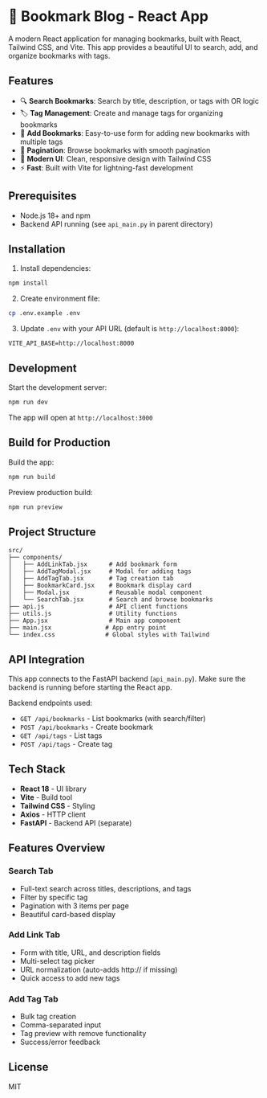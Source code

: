 # 🔖 Bookmark Blog - React App

A modern React application for managing bookmarks, built with React, Tailwind CSS, and Vite. This app provides a beautiful UI to search, add, and organize bookmarks with tags.

## Features

- 🔍 **Search Bookmarks**: Search by title, description, or tags with OR logic
- 🏷️ **Tag Management**: Create and manage tags for organizing bookmarks
- 📝 **Add Bookmarks**: Easy-to-use form for adding new bookmarks with multiple tags
- 📄 **Pagination**: Browse bookmarks with smooth pagination
- 🎨 **Modern UI**: Clean, responsive design with Tailwind CSS
- ⚡ **Fast**: Built with Vite for lightning-fast development

## Prerequisites

- Node.js 18+ and npm
- Backend API running (see `api_main.py` in parent directory)

## Installation

1. Install dependencies:
```bash
npm install
```

2. Create environment file:
```bash
cp .env.example .env
```

3. Update `.env` with your API URL (default is `http://localhost:8000`):
```env
VITE_API_BASE=http://localhost:8000
```

## Development

Start the development server:
```bash
npm run dev
```

The app will open at `http://localhost:3000`

## Build for Production

Build the app:
```bash
npm run build
```

Preview production build:
```bash
npm run preview
```

## Project Structure

```
src/
├── components/
│   ├── AddLinkTab.jsx      # Add bookmark form
│   ├── AddTagModal.jsx     # Modal for adding tags
│   ├── AddTagTab.jsx       # Tag creation tab
│   ├── BookmarkCard.jsx    # Bookmark display card
│   ├── Modal.jsx           # Reusable modal component
│   └── SearchTab.jsx       # Search and browse bookmarks
├── api.js                  # API client functions
├── utils.js                # Utility functions
├── App.jsx                 # Main app component
├── main.jsx               # App entry point
└── index.css              # Global styles with Tailwind

```

## API Integration

This app connects to the FastAPI backend (`api_main.py`). Make sure the backend is running before starting the React app.

Backend endpoints used:
- `GET /api/bookmarks` - List bookmarks (with search/filter)
- `POST /api/bookmarks` - Create bookmark
- `GET /api/tags` - List tags
- `POST /api/tags` - Create tag

## Tech Stack

- **React 18** - UI library
- **Vite** - Build tool
- **Tailwind CSS** - Styling
- **Axios** - HTTP client
- **FastAPI** - Backend API (separate)

## Features Overview

### Search Tab
- Full-text search across titles, descriptions, and tags
- Filter by specific tag
- Pagination with 3 items per page
- Beautiful card-based display

### Add Link Tab
- Form with title, URL, and description fields
- Multi-select tag picker
- URL normalization (auto-adds http:// if missing)
- Quick access to add new tags

### Add Tag Tab
- Bulk tag creation
- Comma-separated input
- Tag preview with remove functionality
- Success/error feedback

## License

MIT










